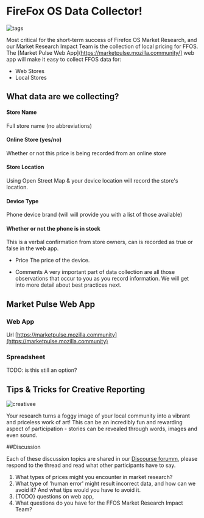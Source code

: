 
# FireFox OS Data Collector!

![tags](http://tiptoes.ca/wp-content/uploads/2015/02/sale-tags1.png)

Most critical for the short-term success of Firefox OS Market Research, and our Market Research Impact Team is the collection of local pricing for FFOS. The [Market Pulse Web App](https://marketpulse.mozilla.community/] web app will make it easy to collect FFOS data for:

* Web Stores
* Local Stores

## What data are we collecting?

#### Store Name
Full store name (no abbreviations)

#### Online Store (yes/no)
Whether or not this price is being recorded from an online store

#### Store Location
Using Open Street Map & your device location will record the store's location.

#### Device Type
Phone device brand (will will provide you with a list of those available)

#### Whether or not the phone is in stock
This is a verbal confirmation from store owners, can is recorded as true or false in the web app.

* Price 
The price of the device.

* Comments
A very important part of data collection are all those observations that occur to you as you record information. We will get into more detail about best practices next.

## Market Pulse Web App

### Web App
Url [https://marketpulse.mozilla.community](https://marketpulse.mozilla.community)

### Spreadsheet 
TODO: is this still an option?  

## Tips & Tricks for Creative Reporting
![creativee](http://tiptoes.ca/wp-content/uploads/2015/02/5841002125_2e58e970b5_m1.jpg)

Your research turns a foggy image of your local community into a vibrant and priceless work of art! This can be an incredibly fun and rewarding aspect of participation - stories can be revealed through words, images and even sound. 


##Discussion

Each of these discussion topics are shared in our [Discourse forumm](), please respond to the thread and read what other participants have to say.

1. What types of prices might you encounter in market research?
2. What type of 'human error' might result incorrect data, and how can we avoid it?  And what tips would you have to avoid it.
3. {TODO}  questions on web app, 
4. What questions do you have for the FFOS Market Research Impact Team?

